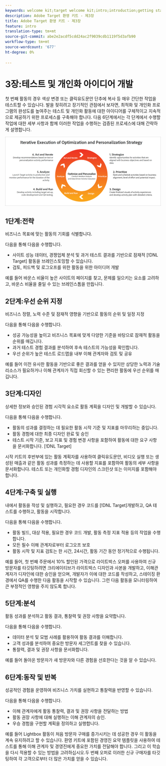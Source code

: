 ```yaml
---
keywords: welcome kit;target welcome kit;intro;introduction;getting started
description: Adobe Target 환영 키트 - 제3장
title: Adobe Target 환영 키트 - 제3장
feature: intro
translation-type: tm+mt
source-git-commit: abe2e2acdf5cdd24ac2f9039cdb1119f5d3afb90
workflow-type: tm+mt
source-wordcount: '677'
ht-degree: 0%

---
```



# 3장:테스트 및 개인화 아이디어 개발

첫 번째 활동의 경우 색상 변경 또는 클릭유도문안 단추에 복사 등 매우 간단한 작업을 테스트할 수 있습니다. 발을 젖히려고 장기적인 관점에서 보자면, 최적화 및 개인화 프로그램의 완성도를 높여주는 테스트 및 개인화 활동에 대한 아이디어를 구체적이고 지속적으로 제공하기 위한 프로세스를 구축해야 합니다. 다음 6단계에서는 각 단계에서 수행할 작업에 대한 세부 사항과 함께 이러한 작업을 수행하는 검증된 프로세스에 대해 간략하게 설명합니다.

![최적화 및 개인화 전략 다이어그램의 반복적 실행](/help/c-intro/assets/six-steps.png)

## 1단계:전략

비즈니스 목표에 맞는 활동의 기회를 식별합니다.

다음을 통해 다음을 수행합니다.

* 사이트 성능 데이터, 경쟁업체 분석 및 과거 테스트 결과를 기반으로 잠재적 [!DNL Target] 활동을 브레인스토밍할 수 있습니다.
* 검토, 피드백 및 로그오프를 위한 활동을 위한 아이디어 개발

예를 들어 바운스 비율이 높은 사이트의 페이지를 찾고, 문제를 일으키는 요소를 고려하고, 바운스 비율을 줄일 수 있는 브레인스톰을 만듭니다.

## 2단계:우선 순위 지정

비즈니스 정렬, 노력 수준 및 잠재적 영향을 기반으로 활동의 순위 및 일정 지정

다음을 통해 다음을 수행합니다.

* 성공 가능성을 높이고 비즈니스 목표에 맞게 다양한 기준을 바탕으로 잠재적 활동을 순위를 매깁니다.
* 과거 테스트 경험 결과를 분석하여 후속 테스트의 가능성을 확인합니다.
* 우선 순위가 높은 테스트 로드맵을 내부 이해 관계자와 검토 및 공유

예를 들어 이전 유사한 활동을 기반으로 좋은 결과를 얻을 수 있지만 상당한 노력과 기술 리소스가 필요하거나 이해 관계자가 직접 회신할 수 있는 편리한 활동에 우선 순위를 매깁니다.

## 3단계:디자인

상세한 정보와 승인된 경험 시각적 요소로 활동 계획을 디자인 및 개발할 수 있습니다.

다음을 통해 다음을 수행합니다.

* 활동의 성과를 결정하는 데 필요한 활동 시작 기준 및 지표를 마무리하는 중입니다.
* 활동 경험에 대한 최종 디자인 완료 및 승인
* 테스트 시작 기준, 보고 지표 및 경험 변경 사항을 포함하여 활동에 대한 요구 사항을 문서화합니다. [!DNL Target]

시작 키트의 후반부에 있는 활동 계획자를 사용하여 클릭유도문안, 비디오 실행 또는 생성된 매출과 같은 활동 성과를 측정하는 데 사용할 지표를 포함하여 활동의 세부 사항을 문서화합니다. 테스트 또는 개인화할 경험 디자인의 스크린샷 또는 이미지를 포함해야 합니다.

## 4단계:구축 및 실행

내에서 활동을 작성 및 실행하고, 필요한 경우 코드를 [!DNL Target]개발하고, QA 테스트를 수행하고, 활동을 시작합니다.

다음을 통해 다음을 수행합니다.

* 활동 빌드, 대상 적용, 필요한 경우 코드 개발, 활동 측정 지표 적용 등의 작업을 수행합니다.
* 모든 필수 이해 관계자로부터 로그오프 보호
* 활동 시작 및 지표 검토는 한 시간, 24시간, 활동 기간 동안 정기적으로 수행됩니다.

예를 들어, 첫 번째 주문에서 10% 할인된 가격으로 라이트박스 오퍼를 사용하여 신규 방문자를 타깃팅하려면 크리에이티브가 라이트박스 디자인과 사본을 개발하고, 이해관계자가 디자인에 대한 승인을 얻으며, 개발자가 이에 대한 코드를 작성하고, 스테이징 환경에서 QA를 수행한 다음 활동을 시작할 수 있습니다. 그런 다음 활동을 모니터링하여 큰 부정적인 영향을 주지 않도록 합니다.

## 5단계:분석

활동 성과를 분석하고 활동 결과, 통찰력 및 권장 사항을 요약합니다.

다음을 통해 다음을 수행합니다.

* 데이터 분석 및 모범 사례를 활용하여 활동 결과를 이해합니다.
* 고객 성과를 분석하여 중요한 방문자 세그먼트를 찾을 수 있습니다.
* 통찰력, 결과 및 권장 사항을 문서화합니다.

예를 들어 돌아온 방문자가 새 방문자와 다른 경험을 선호한다는 것을 알 수 있습니다.

## 6단계:동작 및 반복

성공적인 경험을 운영하여 비즈니스 가치를 실현하고 통찰력을 반영할 수 있습니다.

다음을 통해 다음을 수행합니다.

* 이해 관계자에게 활동 통찰력, 결과 및 권장 사항을 전달하는 방법
* 활동 권장 사항에 대해 실행하는 이해 관계자의 승인.
* 우승 경험을 구현할 계획을 정의하고 실행합니다.

예를 들어 Lightbox 활동이 처음 방문자 구매를 증가시키는 데 성공한 경우 이 활동을 계속 유지하려고 할 수 있습니다. 환영 키트에 포함된 경영진 요약 템플릿을 사용하여 테스트를 통해 이해 관계자 및 경영진에게 중요한 가치를 전달해야 합니다. 그리고 이 학습을 다시 적용할 수 있는 방법을 고려하십시오.두 번째 오퍼로 이러한 신규 구매자를 타깃팅하여 각 고객으로부터 더 많은 가치를 얻을 수 있습니다.